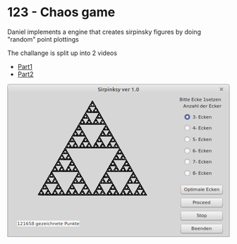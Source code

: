 # 123 - Chaos game

Daniel implements a engine that creates sirpinsky figures by doing "random" point plottings

The challange is split up into 2 videos
- [Part1](https://www.youtube.com/watch?v=7gNzMtYo9n4)
- [Part2](https://www.youtube.com/watch?v=A0NHGTggoOQ)

![](preview.png)
